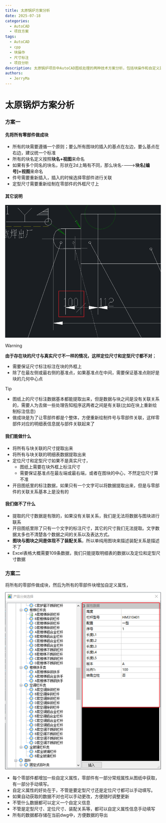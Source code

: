 ```yaml
---
title: 太原锅炉方案分析
date: 2025-07-18
categories:
  - AutoCAD
  - 项目方案
tags:
  - AutoCAD
  - cpp
  - 块操作
  - 尺寸标注
  - 项目分析
description: 太原锅炉项目中AutoCAD图纸处理的两种技术方案分析，包括块操作和自定义属性方案
authors:
  - JerryMa
---
```


# 太原锅炉方案分析

### 方案一

#### 先将所有零部件做成块

* 所有的块需要遵循一个原则；要么所有图块的插入的基点在左边，要么基点在右边，建议统一个标准
* 所有的块名定义按照**块名+视图**来命名
* 如果有多个同名的块名，形状在2d上略有不同，那么块名---->**块名[编号]+视图**来命名
* 件号需要重新插入，插入的时候选择零部件进行关联
* 定型尺寸需要重新绘制在零部件的外框尺寸上

#### 其它说明

![](https://raw.githubusercontent.com/mazaiguo/blogimg/main/20230905-20230905141910.png)

> [!WARNING]
>
> **由于存在块的尺寸与真实尺寸不一样的情况，这样定位尺寸和定型尺寸都不对**；
>
> * 需要保证尺寸标注标注在块的外框上
> * 除了在最左侧或最右侧的基准点，如果基准点在中间，需要保证基准点刚好是块的几何中心点



> [!TIP]
>
> * 图纸上的尺寸标注数据基本都能提取出来，但是数据与块之间是没有关联关系的，需要人为去做一些处理告知程序这两者之间是有关联(比如在块上重新绘制标注信息)
> * 做成块是为了让零部件都是个整体，方便重新绘制件号与零部件关联，这样零部件对应的明细表信息就与部件关联起来了

#### 我们能做什么

* 将所有与块关联的尺寸提取出来
* 将所有与块关联的明细表数据提取出来
* 定位尺寸和定型尺寸如果不是真实尺寸，
  * 图纸上需要在块外框上标注尺寸
  * 需要保证基准点在最左端或最右端，或者在图块的中心，不然定位尺寸算不准
* 开目图纸里的标注数据，如果只有一个文字可以将数据提取出来，但是与零部件的关联关系基本上是没有的

#### 我们做不了什么

* 提取的尺寸数据是有限的，如果没有关联关系，我们是无法将数据与图块进行联系
* 开目图纸里除了只有一个文字的标注尺寸，其它的尺寸我们无法提取。文字数据太多也不清楚各个数据之间的关系以及表达方式。
* **图块与图块之间是体现不了装配关系**，所以单纯用图块来描述装配关系是描述不了
* Excel表格大概需要109条数据，我们只能提取明细表的数据以及定位和定型尺寸数据

### 方案二

将所有的零部件做成块，然后为所有的零部件块增加自定义属性，

![avatar](https://raw.githubusercontent.com/mazaiguo/blogimg/main/20230905-Snipaste_2023-09-05_09-35-16.png)

* 每个零部件都增加一些自定义属性，零部件有一部分常规属性从图纸中获取，有一部分手动填写。
* 自定义属性的好处在于，不管是要定型尺寸还是定位尺寸都可以手动填写。
* 如果自动获取的数据不对也可以手动更改，方便随时调整更新
* 不管什么数据都可以定义一个自定义信息
* 不管是定型尺寸、定位尺寸、装配关系等，都可以自定义属性信息手动填写
* 所有的数据都存储在当前dwg中，方便数据的导出



